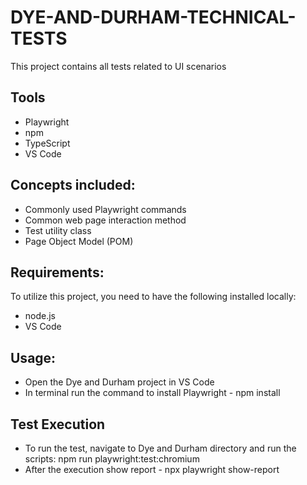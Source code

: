 # DYE-AND-DURHAM-TECHNICAL-TESTS
This project contains all tests related to UI scenarios

## Tools
* Playwright
* npm
* TypeScript
* VS Code

## Concepts included:
* Commonly used Playwright commands
* Common web page interaction method
* Test utility class
* Page Object Model (POM)

## Requirements:
To utilize this project, you need to have the following installed locally:
* node.js
* VS Code

## Usage:
* Open the Dye and Durham project in VS Code
* In terminal run the command to install Playwright - npm install

## Test Execution
* To run the test, navigate to Dye and Durham directory and run the scripts: npm run playwright:test:chromium
* After the execution show report - npx playwright show-report
